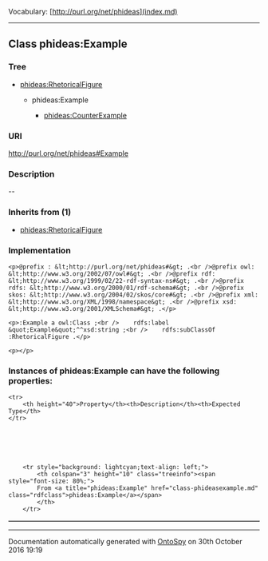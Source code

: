 Vocabulary: [http://purl.org/net/phideas](index.md) 



---	
	




    


## Class phideas:Example


### Tree


* [phideas:RhetoricalFigure](class-phideasrhetoricalfigure.md)

    * phideas:Example


        * [phideas:CounterExample](class-phideascounterexample.md) 
        






### URI
http://purl.org/net/phideas#Example

### Description
--



### Inherits from (1)

- [phideas:RhetoricalFigure](class-phideasrhetoricalfigure.md)





### Implementation
```
<p>@prefix : &lt;http://purl.org/net/phideas#&gt; .<br />@prefix owl: &lt;http://www.w3.org/2002/07/owl#&gt; .<br />@prefix rdf: &lt;http://www.w3.org/1999/02/22-rdf-syntax-ns#&gt; .<br />@prefix rdfs: &lt;http://www.w3.org/2000/01/rdf-schema#&gt; .<br />@prefix skos: &lt;http://www.w3.org/2004/02/skos/core#&gt; .<br />@prefix xml: &lt;http://www.w3.org/XML/1998/namespace&gt; .<br />@prefix xsd: &lt;http://www.w3.org/2001/XMLSchema#&gt; .</p>

<p>:Example a owl:Class ;<br />    rdfs:label &quot;Example&quot;^^xsd:string ;<br />    rdfs:subClassOf :RhetoricalFigure .</p>

<p></p>
```




### Instances of phideas:Example can have the following properties:

<table border="1" cellspacing="3" cellpadding="5" class="classproperties table-hover ">

    <tr>
        <th height="40">Property</th><th>Description</th><th>Expected Type</th>
    </tr>

          

        
            
        
        <tr style="background: lightcyan;text-align: left;">
            <th colspan="3" height="10" class="treeinfo"><span style="font-size: 80%;">
            From <a title="phideas:Example" href="class-phideasexample.md" class="rdfclass">phideas:Example</a></span>
            </th>
        </tr>       

            

        

    

</table>













---

Documentation automatically generated with [OntoSpy](http://ontospy.readthedocs.org/ "Open") on 30th October 2016 19:19